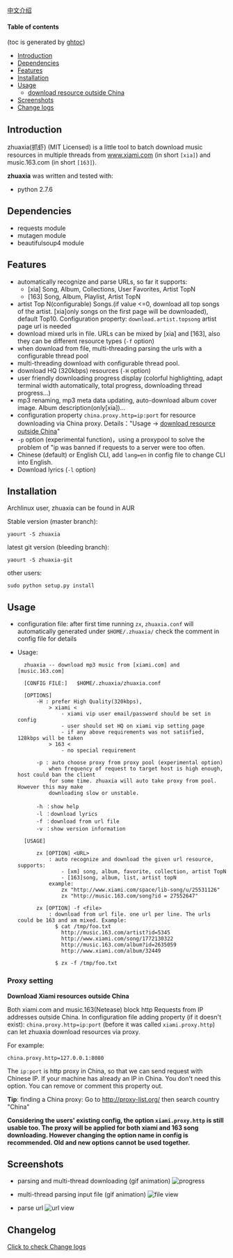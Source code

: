 

[中文介绍](README.md)


#### Table of contents
(toc is generated by [ghtoc](https://github.com/sk1418/ghtoc))
- [Introduction](#introduction)
- [Dependencies](#dependencies)
- [Features](#features)
- [Installation](#installation)
- [Usage](#usage)
	- [download resource outside China](#proxy-setting)
- [Screenshots](#screenshots)
- [Change logs](#changelog)


## Introduction

zhuaxia(抓虾) (MIT Licensed) is a little tool to batch download music resources in multiple threads from www.xiami.com (in short `[xia]`) and music.163.com (in short `[163]`). 


**zhuaxia** was written and tested with:
- python 2.7.6


## Dependencies

- requests module
- mutagen module
- beautifulsoup4 module

## Features

- automatically recognize and parse URLs, so far it supports:
	- [xia] Song, Album, Collections, User Favorites, Artist TopN
	- [163] Song, Album, Playlist, Artist TopN
- artist Top N(configurable) Songs.(if value <=0, download all top songs of the artist. [xia]only songs on the first page will be downloaded), default Top10. Configuration property: `download.artist.topsong` artist page url is needed
- download mixed urls in file. URLs can be mixed by [xia] and [163], also they can be different resource types (`-f` option)
- when download from file, multi-threading parsing the urls with a configurable thread pool
- multi-threading download with configurable thread pool.
- download HQ (320kbps) resources  (`-H` option)
- user friendly downloading progress display (colorful highlighting, adapt terminal width automatically, total progress, downloading thread progress...)
- mp3 renaming, mp3 meta data updating, auto-download album cover image. Album description(only[xia])...
- configuration property `china.proxy.http=ip:port` for resource downloading via China proxy. Details："Usage -> [download resource outside China](#proxy-setting)"
- `-p` option (experimental function)，using a proxypool to solve the problem of "ip was banned if requests to a server were too often.
- Chinese (default) or English CLI, add `lang=en` in config file to change CLI into English. 
- Download lyrics (`-l` option)


## Installation

Archlinux user, zhuaxia can be found in AUR

Stable version (master branch):

	yaourt -S zhuaxia

latest git version (bleeding branch):

	yaourt -S zhuaxia-git

other users:

	sudo python setup.py install

## Usage

- configuration file: after first time running `zx`,  `zhuaxia.conf` will automatically generated under `$HOME/.zhuaxia/` check the comment in config file for details

- Usage:

		zhuaxia -- download mp3 music from [xiami.com] and [music.163.com]

		[CONFIG FILE:]   $HOME/.zhuaxia/zhuaxia.conf

		[OPTIONS]
			-H : prefer High Quality(320kbps),
				> xiami <
					- xiami vip user email/password should be set in config
					- user should set HQ on xiami vip setting page
					- if any above requirements was not satisfied, 128kbps will be taken
				> 163 <
					- no special requirement

			-p : auto choose proxy from proxy pool (experimental option)
				when frequency of request to target host is high enough, host could ban the client
				for some time. zhuaxia will auto take proxy from pool. However this may make
				downloading slow or unstable.

			-h ：show help
			-l ：download lyrics
			-f ：download from url file
			-v ：show version information

		[USAGE]

			zx [OPTION] <URL>
				: auto recognize and download the given url resource, supports:
					- [xm] song, album, favorite, collection, artist TopN
					- [163]song, album, list, artist topN
				example:
					zx "http://www.xiami.com/space/lib-song/u/25531126"
					zx "http://music.163.com/song?id = 27552647"

			zx [OPTION] -f <file>
				: download from url file. one url per line. The urls could be 163 and xm mixed. Example:
				  $ cat /tmp/foo.txt
					http://music.163.com/artist?id=5345
					http://www.xiami.com/song/1772130322
					http://music.163.com/album?id=2635059
					http://www.xiami.com/album/32449

				  $ zx -f /tmp/foo.txt


### Proxy setting

**Download Xiami resources outside China**

Both xiami.com and music.163(Netease) block http Requests from IP addresses outside China. In configuration file adding property (if it doesn't exist): `china.proxy.http=ip:port` (before it was called `xiami.proxy.http`) can let zhuaxia download resources via proxy.

For example:

	china.proxy.http=127.0.0.1:8080

The `ip:port` is http proxy in China, so that we can send request with Chinese IP. If your machine has already an IP in China. You don't need this option. You can remove or comment this property out.

**Tip**: finding a China proxy: Go to http://proxy-list.org/ then search country "China"

**Considering the users' existing config, the option `xiami.proxy.http` is still usable too. The proxy will be applied for both xiami and 163 song downloading. However changing the option name in config is recommended. Old and new options cannot be used together.**

## Screenshots

- parsing and multi-thread downloading (gif animation)
![progress](https://raw.github.com/sk1418/sharedResources/master/zhuaxia/en_progress.gif)

- multi-thread parsing input file (gif animation)
![file view](https://raw.github.com/sk1418/sharedResources/master/zhuaxia/en_fileParse.gif)

- parse url
![url view](https://raw.github.com/sk1418/sharedResources/master/zhuaxia/en_urlParse.png)

## Changelog

[Click to check Change logs](CHANGELOG.txt)
